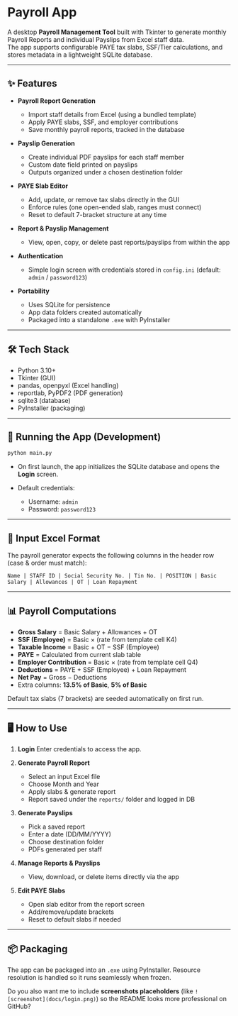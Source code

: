 # Payroll App

A desktop **Payroll Management Tool** built with Tkinter to generate monthly Payroll Reports and individual Payslips from Excel staff data.  
The app supports configurable PAYE tax slabs, SSF/Tier calculations, and stores metadata in a lightweight SQLite database.

---

## ✨ Features

- **Payroll Report Generation**  
  - Import staff details from Excel (using a bundled template)  
  - Apply PAYE slabs, SSF, and employer contributions  
  - Save monthly payroll reports, tracked in the database  

- **Payslip Generation**  
  - Create individual PDF payslips for each staff member  
  - Custom date field printed on payslips  
  - Outputs organized under a chosen destination folder  

- **PAYE Slab Editor**  
  - Add, update, or remove tax slabs directly in the GUI  
  - Enforce rules (one open-ended slab, ranges must connect)  
  - Reset to default 7-bracket structure at any time  

- **Report & Payslip Management**  
  - View, open, copy, or delete past reports/payslips from within the app  

- **Authentication**  
  - Simple login screen with credentials stored in `config.ini` (default: `admin` / `password123`)  

- **Portability**  
  - Uses SQLite for persistence  
  - App data folders created automatically  
  - Packaged into a standalone `.exe` with PyInstaller  

---

## 🛠️ Tech Stack

- Python 3.10+  
- Tkinter (GUI)  
- pandas, openpyxl (Excel handling)  
- reportlab, PyPDF2 (PDF generation)  
- sqlite3 (database)  
- PyInstaller (packaging)  

---

## 🚀 Running the App (Development)

```bash
python main.py
````

* On first launch, the app initializes the SQLite database and opens the **Login** screen.
* Default credentials:

  * Username: `admin`
  * Password: `password123`

---

## 📑 Input Excel Format

The payroll generator expects the following columns in the header row (case & order must match):

```
Name | STAFF ID | Social Security No. | Tin No. | POSITION | Basic Salary | Allowances | OT | Loan Repayment
```

---

## 📊 Payroll Computations

* **Gross Salary** = Basic Salary + Allowances + OT
* **SSF (Employee)** = Basic × (rate from template cell K4)
* **Taxable Income** = Basic + OT − SSF (Employee)
* **PAYE** = Calculated from current slab table
* **Employer Contribution** = Basic × (rate from template cell Q4)
* **Deductions** = PAYE + SSF (Employee) + Loan Repayment
* **Net Pay** = Gross − Deductions
* Extra columns: **13.5% of Basic**, **5% of Basic**

Default tax slabs (7 brackets) are seeded automatically on first run.

---

## 🖥️ How to Use

1. **Login**
   Enter credentials to access the app.

2. **Generate Payroll Report**

   * Select an input Excel file
   * Choose Month and Year
   * Apply slabs & generate report
   * Report saved under the `reports/` folder and logged in DB

3. **Generate Payslips**

   * Pick a saved report
   * Enter a date (DD/MM/YYYY)
   * Choose destination folder
   * PDFs generated per staff

4. **Manage Reports & Payslips**

   * View, download, or delete items directly via the app

5. **Edit PAYE Slabs**

   * Open slab editor from the report screen
   * Add/remove/update brackets
   * Reset to default slabs if needed

---

## 📦 Packaging

The app can be packaged into an `.exe` using PyInstaller.
Resource resolution is handled so it runs seamlessly when frozen.


Do you also want me to include **screenshots placeholders** (like `![screenshot](docs/login.png)`) so the README looks more professional on GitHub?
```
